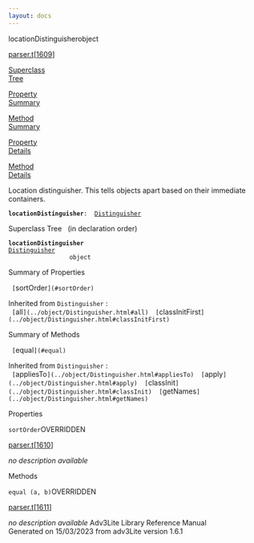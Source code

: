 ```yaml
---
layout: docs
---
```

<span class="title">locationDistinguisher</span><span class="type">object</span>

[parser.t](../file/parser.t.html)\[[1609](../source/parser.t.html#1609)\]

[Superclass  
Tree](#_SuperClassTree_)

[Property  
Summary](#_PropSummary_)

[Method  
Summary](#_MethodSummary_)

[Property  
Details](#_Properties_)

[Method  
Details](#_Methods_)



Location distinguisher. This tells objects apart based on their
immediate containers.

**`locationDistinguisher`**` :   `[`Distinguisher`](../object/Distinguisher.html)



<span id="_SuperClassTree_"></span>



<span class="hdln">Superclass Tree</span>   (in declaration order)



**`locationDistinguisher`**  
[`Distinguisher`](../object/Distinguisher.html)  
`                 object`  
<span id="_PropSummary_"></span>



<span class="hdln">Summary of Properties</span>  



` [`sortOrder`](#sortOrder)  `

Inherited from `Distinguisher` :  
` [`all`](../object/Distinguisher.html#all)  [`classInitFirst`](../object/Distinguisher.html#classInitFirst)  `

<span id="_MethodSummary_"></span>



<span class="hdln">Summary of Methods</span>  



` [`equal`](#equal)  `

Inherited from `Distinguisher` :  
` [`appliesTo`](../object/Distinguisher.html#appliesTo)  [`apply`](../object/Distinguisher.html#apply)  [`classInit`](../object/Distinguisher.html#classInit)  [`getNames`](../object/Distinguisher.html#getNames)  `

<span id="_Properties_"></span>



<span class="hdln">Properties</span>  



<span id="sortOrder"></span>

`sortOrder`<span class="rem">OVERRIDDEN</span>

[parser.t](../file/parser.t.html)\[[1610](../source/parser.t.html#1610)\]



*no description available*



<span id="_Methods_"></span>



<span class="hdln">Methods</span>  



<span id="equal"></span>

`equal (a, b)`<span class="rem">OVERRIDDEN</span>

[parser.t](../file/parser.t.html)\[[1611](../source/parser.t.html#1611)\]



*no description available*
Adv3Lite Library Reference Manual  
Generated on 15/03/2023 from adv3Lite version 1.6.1


